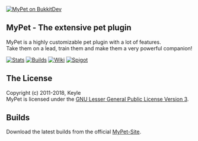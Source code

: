 [![MyPet on BukkitDev][Logo]][Homepage]
## MyPet - The extensive pet plugin
MyPet is a highly customizable pet plugin with a lot of features.<br />
Take them on a lead, train them and make them a very powerful companion!

[![Stats][StatsImage]][Stats]
[![Builds][BuildsImage]][Builds]
[![Wiki][WikiImage]][Wiki]
[![Spigot][SpigotImage]][Spigot]

## The License
Copyright (c) 2011-2018, Keyle<br />
MyPet is licensed under the [GNU Lesser General Public License Version 3][License].

## Builds
Download the latest builds from the official [MyPet-Site][Builds].


[Logo]: http://dl.keyle.de/images/logo.png
[License]: http://www.gnu.org/licenses/lgpl.html
[Donate]: http://www.paypal.com/cgi-bin/webscr?cmd=_s-xclick&hosted_button_id=TZD8FU8QMW53A&item_name=Donation+for+MyPet
[Stats]: https://bstats.org/plugin/bukkit/MyPet
[StatsImage]: http://dl.keyle.de/images/metrics.png
[Builds]: https://mypet-plugin.de/download
[BuildsImage]: http://dl.keyle.de/images/devbuilds.png
[Homepage]: https://mypet-plugin.de/
[Wiki]: https://wiki.mypet-plugin.de/
[WikiImage]: http://dl.keyle.de/images/wiki.png
[Spigot]: https://www.spigotmc.org/resources/mypet.12725/
[SpigotImage]: http://dl.keyle.de/images/spigot.png